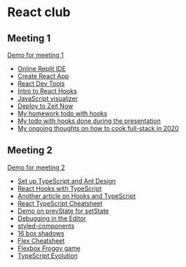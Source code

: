 React club
===

Meeting 1
---

[Demo for meeting 1](https://todo-with-hooks.now.sh/)

- [Online Replit IDE](https://repl.it/languages/reactjs)
- [Create React App](https://github.com/facebook/create-react-app)
- [React Dev Tools](https://chrome.google.com/webstore/detail/react-developer-tools/fmkadmapgofadopljbjfkapdkoienihi?hl=ru)
- [Intro to React Hooks](https://en.reactjs.org/docs/hooks-intro.html)
- [JavaScript visualizer](http://pythontutor.com/javascript.html)
- [Deploy to Zeit Now](https://zeit.co/)
- [My homework todo with hooks](todo-with-hooks/)
- [My todo with hooks done during the presentation](todo-v2/)
- [My ongoing thoughts on how to cook full-stack in 2020](https://github.com/vpavlenko/web-2020)


Meeting 2
---

[Demo for meeting 2](https://todo-with-ts-and-ant.now.sh)

- [Set up TypeScript and Ant Design](https://ant.design/docs/react/use-in-typescript)
- [React Hooks with TypeScript](https://levelup.gitconnected.com/usetypescript-a-complete-guide-to-react-hooks-and-typescript-db1858d1fb9c)
- [Another article on Hooks and TypeScript](https://fettblog.eu/typescript-react/hooks/)
- [React TypeScript Cheatsheet](https://github.com/typescript-cheatsheets/react-typescript-cheatsheet)
- [Demo on prevState for setState](https://repl.it/@cxielamiko/prevState-in-useState-example)
- [Debugging in the Editor](https://create-react-app.dev/docs/setting-up-your-editor#debugging-in-the-editor)
- [styled-components](https://styled-components.com/)
- [16 box shadows](https://repl.it/@cxielamiko/LimeEllipticalRepo)
- [Flex Cheatsheet](https://yoksel.github.io/flex-cheatsheet)
- [Flexbox Froggy game](https://flexboxfroggy.com/)
- [TypeScript Evolution](https://mariusschulz.com/blog/series/typescript-evolution)
